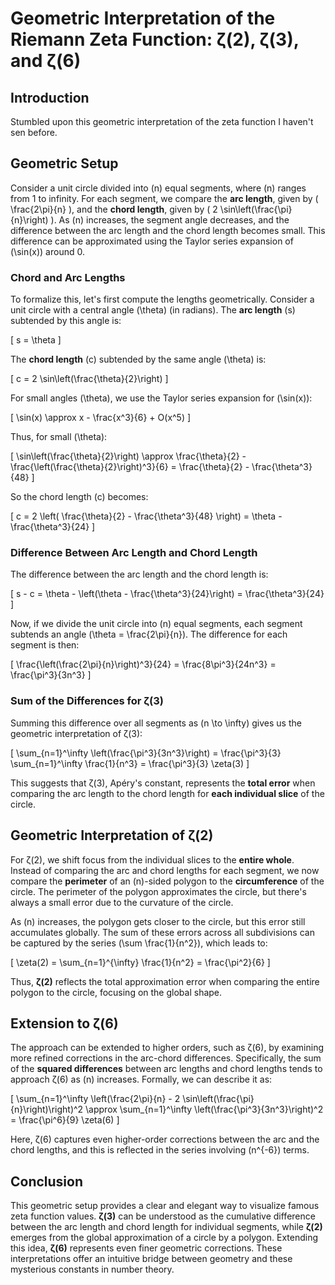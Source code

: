 # Geometric Interpretation of the Riemann Zeta Function: ζ(2), ζ(3), and ζ(6)

## Introduction

Stumbled upon this geometric interpretation of the zeta function I haven't sen before. 

## Geometric Setup

Consider a unit circle divided into \(n\) equal segments, where \(n\) ranges from 1 to infinity. For each segment, we compare the **arc length**, given by \( \frac{2\pi}{n} \), and the **chord length**, given by \( 2 \sin\left(\frac{\pi}{n}\right) \). As \(n\) increases, the segment angle decreases, and the difference between the arc length and the chord length becomes small. This difference can be approximated using the Taylor series expansion of \(\sin(x)\) around 0.

### Chord and Arc Lengths

To formalize this, let's first compute the lengths geometrically. Consider a unit circle with a central angle \(\theta\) (in radians). The **arc length** \(s\) subtended by this angle is:

\[
s = \theta
\]

The **chord length** \(c\) subtended by the same angle \(\theta\) is:

\[
c = 2 \sin\left(\frac{\theta}{2}\right)
\]

For small angles \(\theta\), we use the Taylor series expansion for \(\sin(x)\):

\[
\sin(x) \approx x - \frac{x^3}{6} + O(x^5)
\]

Thus, for small \(\theta\):

\[
\sin\left(\frac{\theta}{2}\right) \approx \frac{\theta}{2} - \frac{\left(\frac{\theta}{2}\right)^3}{6} = \frac{\theta}{2} - \frac{\theta^3}{48}
\]

So the chord length \(c\) becomes:

\[
c = 2 \left( \frac{\theta}{2} - \frac{\theta^3}{48} \right) = \theta - \frac{\theta^3}{24}
\]

### Difference Between Arc Length and Chord Length

The difference between the arc length and the chord length is:

\[
s - c = \theta - \left(\theta - \frac{\theta^3}{24}\right) = \frac{\theta^3}{24}
\]

Now, if we divide the unit circle into \(n\) equal segments, each segment subtends an angle \(\theta = \frac{2\pi}{n}\). The difference for each segment is then:

\[
\frac{\left(\frac{2\pi}{n}\right)^3}{24} = \frac{8\pi^3}{24n^3} = \frac{\pi^3}{3n^3}
\]

### Sum of the Differences for ζ(3)

Summing this difference over all segments as \(n \to \infty\) gives us the geometric interpretation of ζ(3):

\[
\sum_{n=1}^\infty \left(\frac{\pi^3}{3n^3}\right) = \frac{\pi^3}{3} \sum_{n=1}^\infty \frac{1}{n^3} = \frac{\pi^3}{3} \zeta(3)
\]

This suggests that ζ(3), Apéry's constant, represents the **total error** when comparing the arc length to the chord length for **each individual slice** of the circle.

## Geometric Interpretation of ζ(2)

For ζ(2), we shift focus from the individual slices to the **entire whole**. Instead of comparing the arc and chord lengths for each segment, we now compare the **perimeter** of an \(n\)-sided polygon to the **circumference** of the circle. The perimeter of the polygon approximates the circle, but there's always a small error due to the curvature of the circle.

As \(n\) increases, the polygon gets closer to the circle, but this error still accumulates globally. The sum of these errors across all subdivisions can be captured by the series \(\sum \frac{1}{n^2}\), which leads to:

\[
\zeta(2) = \sum_{n=1}^{\infty} \frac{1}{n^2} = \frac{\pi^2}{6}
\]

Thus, **ζ(2)** reflects the total approximation error when comparing the entire polygon to the circle, focusing on the global shape.

## Extension to ζ(6)

The approach can be extended to higher orders, such as ζ(6), by examining more refined corrections in the arc-chord differences. Specifically, the sum of the **squared differences** between arc lengths and chord lengths tends to approach ζ(6) as \(n\) increases. Formally, we can describe it as:

\[
\sum_{n=1}^\infty \left(\frac{2\pi}{n} - 2 \sin\left(\frac{\pi}{n}\right)\right)^2 \approx \sum_{n=1}^\infty \left(\frac{\pi^3}{3n^3}\right)^2 = \frac{\pi^6}{9} \zeta(6)
\]

Here, ζ(6) captures even higher-order corrections between the arc and the chord lengths, and this is reflected in the series involving \(n^{-6}\) terms.

## Conclusion

This geometric setup provides a clear and elegant way to visualize famous zeta function values. **ζ(3)** can be understood as the cumulative difference between the arc length and chord length for individual segments, while **ζ(2)** emerges from the global approximation of a circle by a polygon. Extending this idea, **ζ(6)** represents even finer geometric corrections. These interpretations offer an intuitive bridge between geometry and these mysterious constants in number theory.
